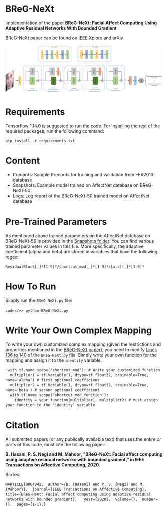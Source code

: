 # BReG-NeXt
Implementation of the paper **BReG-NeXt: Facial Affect Computing Using Adaptive Residual Networks With Bounded Gradient**


BReG-NeXt paper can be found on 
[IEEE Xplore](https://ieeexplore.ieee.org/document/9064942) and
[arXiv](https://arxiv.org/abs/2004.08495)

![overview](overview_modular3.png)

# Requirements

Tensorflow 1.14.0 is suggested to run the code. For installing the rest of the required packages, run the following command:
```
pip install -r requirements.txt
```
# Content
* tfrecords: Sample tfrecords for training and validation from FER2013 database
* Snapshots: Example model trained on AffectNet database on BReG-NeXt-50
* Logs: Log report of the BReG-NeXt-50 trained model on AffectNet database

# Pre-Trained Parameters
As mentioned above trained parameters on the AffectNet database on BReG-NeXt-50 is provided in the [Snapshots folder](https://github.com/behzadhsni/BReG-NeXt/tree/master/codes/Snapshots/categorical_attempt_1). You can find various trained parameter values in this file. More specifically, the adaptive coefficient (alpha and beta) are stored in variables that have the following regex:

```
ResidualBlock[_]*[1-9]*/shortcut_mod[_]*[1-9]*/[a,c][_]*[1-9]*
```

# How To Run
Simply run the `BReG-NeXt.py` file:
```
codes/>> python BReG-NeXt.py
```

# Write Your Own Complex Mapping
To write your own customized complex mapping (given the restrictions and properties mentioned in the [BReG-NeXt paper](https://ieeexplore.ieee.org/document/9064942)), you need to modify [Lines 136 to 140](https://github.com/behzadhsni/BReG-NeXt/blob/master/codes/BReG-NeXt.py#L136) of the ```BReG-NeXt.py``` file. Simply write your own function for the mapping and assign it to the ```identity``` variable.

```
 with tf.name_scope('shortcut_mod'): # Write your customized function
  multiplier1 = tf.Variable(1, dtype=tf.float32, trainable=True, name='alpha') # first optional coefficient
  multiplier2 = tf.Variable(1, dtype=tf.float32, trainable=True, name='beta') # second optional coefficient
  with tf.name_scope('shortcut_mod_function'): 
    identity = your_function(multiplier1, multiplier2) # must assign your function to the 'identity' variable
```

# Citation
All submitted papers (or any publically available text) that uses the entire or parts of this code, must cite the following paper:

**B. Hasani, P. S. Negi and M. Mahoor, "BReG-NeXt: Facial affect computing using adaptive residual networks with bounded gradient," in IEEE Transactions on Affective Computing, 2020.**

BibTex:

```
@ARTICLE{9064942,  author={B. {Hasani} and P. S. {Negi} and M. {Mahoor}},  journal={IEEE Transactions on Affective Computing},  title={BReG-NeXt: Facial affect computing using adaptive residual networks with bounded gradient},   year={2020},  volume={},  number={},  pages={1-1},}
```
